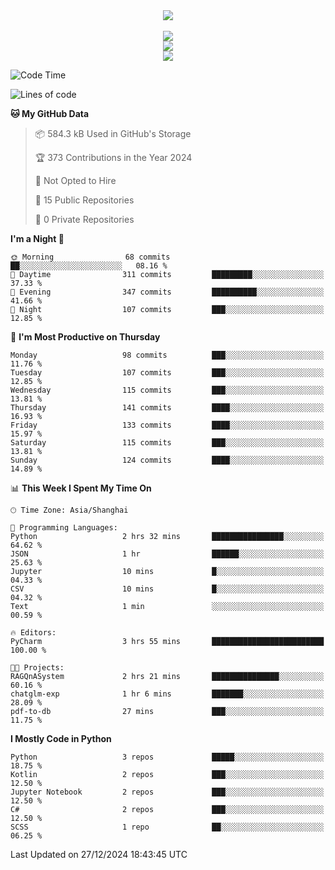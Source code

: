 <div align="center">
  <img src="https://readme-typing-svg.demolab.com?font=Zhi+Mang+Xing&size=40&pause=1000&color=000000&center=true&vCenter=true&lines=Baymax%E5%B0%8F%E6%8C%AF;Hello%20World"/><br/>
  <br/>
  <img src="https://skillicons.dev/icons?i=java,kotlin,python,c,cpp,html,css,javascript" /><br/>
  <img src="https://skillicons.dev/icons?i=spring,vue,pytorch,maven,gradle,mysql,sqlite,linux" /><br/>
  <img src="https://skillicons.dev/icons?i=idea,pycharm,webstorm,androidstudio,vscode,git,vim,md" /><br/>
</div>

<!--START_SECTION:waka-->
![Code Time](http://img.shields.io/badge/Code%20Time-445%20hrs%2025%20mins-blue)

![Lines of code](https://img.shields.io/badge/From%20Hello%20World%20I%27ve%20Written-5.3%20million%20lines%20of%20code-blue)

**🐱 My GitHub Data** 

> 📦 584.3 kB Used in GitHub's Storage 
 > 
> 🏆 373 Contributions in the Year 2024
 > 
> 🚫 Not Opted to Hire
 > 
> 📜 15 Public Repositories 
 > 
> 🔑 0 Private Repositories 
 > 
**I'm a Night 🦉** 

```text
🌞 Morning                68 commits          ██░░░░░░░░░░░░░░░░░░░░░░░   08.16 % 
🌆 Daytime                311 commits         █████████░░░░░░░░░░░░░░░░   37.33 % 
🌃 Evening                347 commits         ██████████░░░░░░░░░░░░░░░   41.66 % 
🌙 Night                  107 commits         ███░░░░░░░░░░░░░░░░░░░░░░   12.85 % 
```
📅 **I'm Most Productive on Thursday** 

```text
Monday                   98 commits          ███░░░░░░░░░░░░░░░░░░░░░░   11.76 % 
Tuesday                  107 commits         ███░░░░░░░░░░░░░░░░░░░░░░   12.85 % 
Wednesday                115 commits         ███░░░░░░░░░░░░░░░░░░░░░░   13.81 % 
Thursday                 141 commits         ████░░░░░░░░░░░░░░░░░░░░░   16.93 % 
Friday                   133 commits         ████░░░░░░░░░░░░░░░░░░░░░   15.97 % 
Saturday                 115 commits         ███░░░░░░░░░░░░░░░░░░░░░░   13.81 % 
Sunday                   124 commits         ████░░░░░░░░░░░░░░░░░░░░░   14.89 % 
```


📊 **This Week I Spent My Time On** 

```text
🕑︎ Time Zone: Asia/Shanghai

💬 Programming Languages: 
Python                   2 hrs 32 mins       ████████████████░░░░░░░░░   64.62 % 
JSON                     1 hr                ██████░░░░░░░░░░░░░░░░░░░   25.63 % 
Jupyter                  10 mins             █░░░░░░░░░░░░░░░░░░░░░░░░   04.33 % 
CSV                      10 mins             █░░░░░░░░░░░░░░░░░░░░░░░░   04.32 % 
Text                     1 min               ░░░░░░░░░░░░░░░░░░░░░░░░░   00.59 % 

🔥 Editors: 
PyCharm                  3 hrs 55 mins       █████████████████████████   100.00 % 

🐱‍💻 Projects: 
RAGQnASystem             2 hrs 21 mins       ███████████████░░░░░░░░░░   60.16 % 
chatglm-exp              1 hr 6 mins         ███████░░░░░░░░░░░░░░░░░░   28.09 % 
pdf-to-db                27 mins             ███░░░░░░░░░░░░░░░░░░░░░░   11.75 % 
```

**I Mostly Code in Python** 

```text
Python                   3 repos             █████░░░░░░░░░░░░░░░░░░░░   18.75 % 
Kotlin                   2 repos             ███░░░░░░░░░░░░░░░░░░░░░░   12.50 % 
Jupyter Notebook         2 repos             ███░░░░░░░░░░░░░░░░░░░░░░   12.50 % 
C#                       2 repos             ███░░░░░░░░░░░░░░░░░░░░░░   12.50 % 
SCSS                     1 repo              ██░░░░░░░░░░░░░░░░░░░░░░░   06.25 % 
```




 Last Updated on 27/12/2024 18:43:45 UTC
<!--END_SECTION:waka-->





